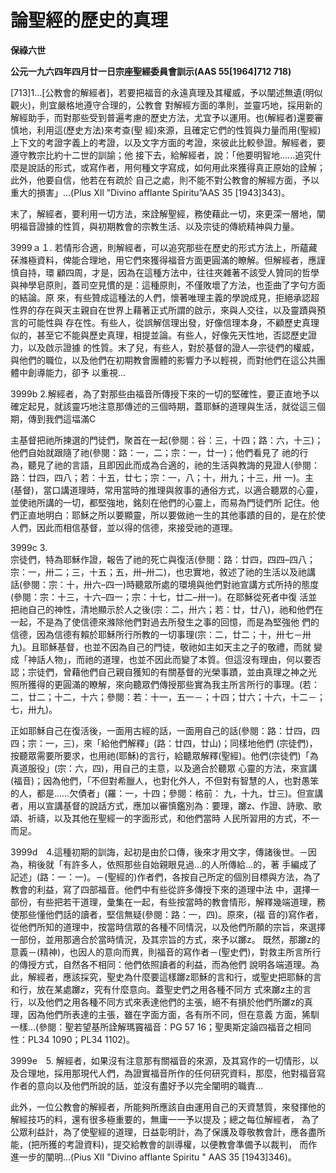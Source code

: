 # 論聖經的歷史的真理


**保祿六世**


**公元一九六四年四月廿一日宗座聖經委員會訓示(AAS 55[1964]712 718)**





[713]1…[公教會的解經者]，若要把福音的永遠真理及其權威，予以闡述無遺(明似觀火)，則宜嚴格地遵守合理的，公教會
對解經方面的準則，並靈巧地，採用新的解經助手，而對那些受到普遍考慮的歷史方法，尤宜予以運用。也(解經者)還要審慎地，利用這(歷史方法)來考查(聖
經)來源，且確定它們的性質與力量而用(聖經)上下文的考證字義上的考證，以及文字方面的考證，來彼此比較參證。解經者，要遵守教宗比約十二世的訓諭；他
接下去，給解經者，說：「他要明智地……追究什麼是說話的形式，或寫作者，用何種文字寫成，如何用此來獲得真正原始的詮解；此外，他要自信，他若在有疏於
自己之處，則不能不對公教會的解經方面，予以重大的損害」…(Plus XIl ”Divino afflante Spiritu”AAS 35 
[1943]343)。

末了，解經者，要利用一切方法，來詮解聖經，務使藉此一切，來更深一層地，闡明福音證據的性質，與初期教會的宗教生活、以及宗徒的傳統精神與力量。

3999ａ１. 
若情形合適，則解經者，可以追究那些在歷史的形式方法上，所蘊藏茠滌極資料，俾能合理地，用它們來獲得福音方面更圓滿的瞭解。但解經者，應謹慎自持，環
顧四周，才是，因為在這種方法中，往往夾雜著不該受人贊同的哲學與神學皂原則，蓋司空見慣的是：這種原則，不僅敗壞了方法，也歪曲了字句方面的結論。原
來，有些贊成這種法的人們，懷著唯理主義的學說成見，拒絕承認超性界的存在與天主親自在世界上藉著正式所謂的啟示，來與人交往，以及靈蹟與預言的可能性與
存在性。有些人，從誤解信理出發，好像信理本身，不顧歷史真理似的，甚至它不能與歷史真理，相提並論。有些人，好像先天性地，否認歷史證力，以及啟示證據
的性質。末了兒，有些人，對於基督的證人—宗徒們的權威，與他們的職位，以及他們在初期教會團體的影響力予以輕視，而對他們在這公共團體中創導能力，卻予
以重視…

3999b 2.解經者，為了對那些由福音所傳授下來的一切的堅確性，要正直地予以確定起見，就該靈巧地注意那傳述的三個時期，蓋耶穌的道理與生活，就從這三個期，傳到我們這堛滿C

主基督把祂所揀選的門徒們，聚首在一起(參閱：谷：三，十四；路：六，十三)；他們自始就跟隨了祂(參閱：路：一，二；宗：一，廿一)；他們看見了
祂的行為，聽見了祂的言語，且即因此而成為合適的，祂的生活與教誨的見證人(參閱：路：廿四，四八；若：十五，廿七；宗：一，八；十，卅九；十三，卅
一)。主(基督)，當口講道理時，常用當時的推理與敘事的通俗方式，以適合聽眾的心靈，並使祂所講的一切，都堅強地，銘刻在他們的心靈上，而易為門徒們所
記住。他們正直地明白：耶穌之所以要顯靈，所以要做祂一生的其他事蹟的目的，是在於使人們，因此而相信基督，並以得的信德，來接受祂的道理。

3999c 3.	
宗徒們，特為耶穌作證，報告了祂的死亡與復活(參閱：路：廿四，四四–四八；宗：一，卅二；三，十五；五，卅–卅二)，也忠實地，敘述了祂的生活以及祂講
話(參閱：宗：十，卅六–四一)時聽眾所處的環境與他們對祂宣講方式所持的態度(參閱：宗：十三，十六–四一；宗：十七，廿二–卅一)。在耶穌從死者中復
活並把祂自己的神性，清地顯示於人之後(宗：二，卅六；若：廿，廿八)，祂和他們在一起，不是為了使信德來滌除他們對過去所發生之事的回憶，而是為堅強他
們的信德，因為信德有賴於耶穌所行所教的一切事理(宗：二，廿二；十，卅七－卅九)。且耶穌基督，也並不因為自己的門徒，敬祂如主如天主之子的敬禮，而就
變成「神話人物」，而祂的道理，也並不因此而變了本質。但這沒有理由，何以要否認；宗徒們，曾藉他們自己親自獲知的有關基督的光榮事蹟，並由真理之神之光
照所獲得的更圓滿的瞭解，來向聽眾們傳授那些實為我主所言所行的事理。(若：二，廿二；十二，十六；參閱：若：十一，五一－；十四；廿六；十六，十二－；
七，卅九)。

正如耶穌自己在復活後，一面用古經的話，一面用自己的話(參閱：路：廿四，四四；宗：一，三)，來「給他們解釋」(路：廿四，廿山)；同樣地他們
(宗徒們)，按聽眾需要所要求，也用祂(耶穌)的言行，給聽眾解釋(聖經)。他們(宗徒們)「為真道服役」(宗：六，四)，用自己的主意，以及適合於聽眾
心靈的方法，來宣講(福音)；因為他們，「不但對希臘人，也對化外人，不但對有智慧的人，也對愚笨的人，都是……欠債者」(羅：一，十四；參閱：格前：
九，十九，廿三)。但宣講者，用以宣講基督的說話方式，應加以審慎鑑別為：要理，躑z、作證、詩歌、歌頌、祈禱，以及其他在聖經一的字面形式，和他們當時
人民所習用的方式，不一而足。

3999d　4.這種初期的訓誨，起初是由於口傳，後來才用文字，傳諸後世。－因為，稍後就「有許多人，依照那些自始親眼見過…的人所傳給…的，著
手編成了記述」(路：一：一)。－(聖經的)作者們，各按自己所定的個別目標與方法，為了教會的利益，寫了四部福音。他們中有些從許多傳授下來的道理中法
中，選擇一部份，有些把若干道理，彙集在一起，有些按當時的教會情形，解釋幾端道理，務使那些懂他們話的讀者，堅信無疑(參閱：路：一，四)。原來，(福
音的)寫作者，從他們所知的道理中，按當時信眾的各種不同情況，以及他們所願的宗旨，來選擇一部份，並用那適合於當時情況，及其宗旨的方式，來予以躑z。
既然，那躑z的意義－(精神)，也因人的意向而異，則福音的寫作者－(聖史們)，對救主所言所行的傳授方式，自然各不相同：他們依照讀者的利益，而為他們
說明各端道理。為此，解經者，應該採究，聖史為什麼要這樣躑z耶穌的言和行，或聖史把耶穌的言和行，放在某處躑z，究有什麼意向。蓋聖史們之用各種不同方
式來躑z主的言行，以及他們之用各種不同方式來表達他們的主張，絕不有損於他們所躑z的真理，因為他們所表達的主張，雖在字面方面，各有所不同，但在意義
方面，狶馴一樣…(參閱：聖若望基所詮解瑪竇福音：PG 57 16；聖奧斯定論四福音之相同性：PL34 1090；PL34 1102)。

3999e　5. 解經者，如果沒有注意那有關福音的來源，及其寫作的一切情形，以及合理地，採用那現代人們，為證實福音所作的任何研究資料，那麼，他對福音寫作者的意向以及他們所說的話，並沒有盡好予以完全闡明的職責…

此外，一位公教會的解經者，所能夠所應該自由運用自己的天資慧質，來發揮他的解經技巧的料，還有很多極重要的，無庸一一予以提及；總之每位解經者，
為了公眾利益計，為了使聖經的道理，日益彰明計，為了保護及尊敬教會計，應各盡所能，(把所獲的考證資料)，提交給教會的訓導權，以便教會準備予以裁判，
而作進一步的闡明…(Pius XII "Divino afflante Spiritu " AAS 35 [1943]346)。

